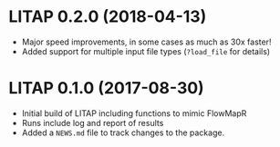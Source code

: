 # LITAP 0.2.0 (2018-04-13)

- Major speed improvements, in some cases as much as 30x faster!
- Added support for multiple input file types (`?load_file` for details)

# LITAP 0.1.0 (2017-08-30)

- Initial build of LITAP including functions to mimic FlowMapR
- Runs include log and report of results
- Added a `NEWS.md` file to track changes to the package.



